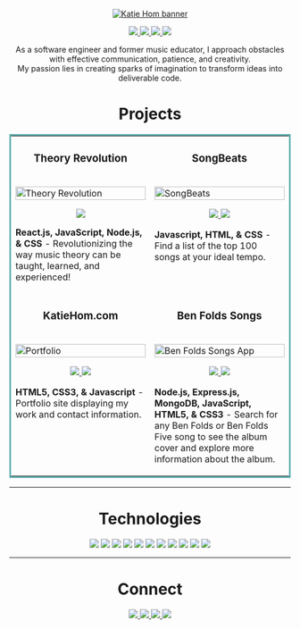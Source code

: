 <p align="center">
  <a href="https://katiehom.netlify.app/" target="_blank" rel="noreferrer"><img src="https://user-images.githubusercontent.com/52755177/167436226-789e3401-1a74-4e71-b6fe-a319fd30c02f.png" alt="Katie Hom banner"></a>
</p>

<p align="center">
  <a href="https://katiehom.netlify.app" target="_blank">
    <img src="https://img.shields.io/static/v1?label=|&message=WEBSITE&color=c90c64&style=plastic&logo=react&logo-color=white"/>
  </a>
  <a href="https://www.linkedin.com/in/katiehom/" target="_blank">
    <img src="https://img.shields.io/static/v1?label=|&message=LINKED-IN&color=1f1591&style=plastic&logo=linkedin&logo-color=white"/>
  </a>
  <a href="https://twitter.com/katiehom" target="_blank">
    <img src="https://img.shields.io/static/v1?label=|&message=TWITTER&color=c90c64&style=plastic&logo=twitter&logo-color=white"/>
  </a>
  <a href="https://angel.co/u/katie-hom" target="_blank">
      <img src="https://img.shields.io/static/v1?label=|&message=ANGEL-LIST&color=1f1591&style=plastic&logo=angellist&logo-color=white"/>
  </a>
</p>

<p align="center">
    As a software engineer and former music educator, I approach obstacles with effective communication, patience, and creativity.
  <br />
    My passion lies in creating sparks of imagination to transform ideas into deliverable code.
</p>

<h1 align="center">Projects</h1>
<table bordercolor="#66b2b2">
  
  <tr>
    <td width="50%" valign="top">
      <h3 align="center">Theory Revolution</h3>
        <br />
        <a target="_blank" href="https://theoryrevolution.com">
            <img src="https://user-images.githubusercontent.com/52755177/180623890-6179f79a-82f7-4336-bf2f-adaedaa1eb44.gif" width="100%" alt="Theory Revolution"/>
        </a>
        <br />
        <p align="center">
          
  <a href="https://theoryrevolution.com" target="_blank">
    <img src="https://img.shields.io/static/v1?label=|&message=WEBSITE&color=c90c64&style=plastic&logo=react&logo-color=white"/>
  </a>
      </p>
        <p><strong>React.js, JavaScript, Node.js, & CSS</strong> - Revolutionizing the way music theory can be taught, learned, and experienced!</p>
    </td>
    <td width="50%" valign="top">
      <h3 align="center">SongBeats</h3>
        <br />
      <a target="_blank" href="https://songbeats.netlify.app">
            <img src="https://user-images.githubusercontent.com/52755177/180622264-8a125f3c-29fe-46a7-8696-4ffd6c0f8ee8.gif" width="100%"  alt="SongBeats"/>
        </a>
        <br />
        <p align="center">
          
  <a href="https://github.com/katiehom/song-beats" target="_blank">
    <img src="https://img.shields.io/static/v1?label=|&message=REPO&color=1f1591&style=plastic&logo=github&logo-color=white"/>
  </a>
  <a href="https://songbeats.netlify.app" target="_blank">
    <img src="https://img.shields.io/static/v1?label=|&message=WEBSITE&color=c90c64&style=plastic&logo=react&logo-color=white"/>
  </a>
      </p>
        <p><strong>Javascript, HTML, & CSS</strong> - Find a list of the top 100 songs at your ideal tempo.</p>
    </td>
  </tr>
  
  <tr>
    <td width="50%" valign="top">
      <h3 align="center">KatieHom.com</h3>
      <br />
        <a target="_blank" href="https://katiehom.netlify.app">
          <img src="https://user-images.githubusercontent.com/52755177/180623739-fbf4f9ef-d1e2-4cb3-8717-0f139b4af221.gif" width="100%" alt="Portfolio"/>
        </a>
      <br />
        <p align="center">
  <a href="https://github.com/katiehom/katie-hom" target="_blank">
    <img src="https://img.shields.io/static/v1?label=|&message=REPO&color=1f1591&style=plastic&logo=github&logo-color=white"/>
  </a>
  <a href="http://katiehom.netlify.app" target="_blank">
    <img src="https://img.shields.io/static/v1?label=|&message=WEBSITE&color=c90c64&style=plastic&logo=react&logo-color=white"/>
  </a>
      </p>
        <p><strong>HTML5, CSS3, & Javascript</strong> - Portfolio site displaying my work and contact information.</p>
    </td>
    <td width="50%" valign="top">
      <h3 align="center">Ben Folds Songs</h3>
        <br />
        <a target="_blank" href="https://ben-folds-api.netlify.app/">
          <img src="https://user-images.githubusercontent.com/52755177/180620874-046f569b-c38d-499e-8829-994d57615383.gif" width="100%" alt="Ben Folds Songs App"/>
        </a>
        <br />
        <p align="center">
          
  <a href="https://github.com/katiehom/ben-folds-api" target="_blank">
    <img src="https://img.shields.io/static/v1?label=|&message=REPO&color=1f1591&style=plastic&logo=github&logo-color=white"/>
  </a>
  <a href="https://ben-folds-api.netlify.app" target="_blank">
    <img src="https://img.shields.io/static/v1?label=|&message=WEBSITE&color=c90c64&style=plastic&logo=react&logo-color=white"/>
  </a>
      </p>
        <p><strong>Node.js, Express.js, MongoDB, JavaScript, HTML5, & CSS3</strong> - Search for any Ben Folds or Ben Folds Five song to see the album cover and explore more information about the album.</p>
    </td>
  </tr>
</table>

-----------

<h1 align="center">Technologies</h1>


<p align="center">
    <img src="https://img.shields.io/static/v1?label=|&message=HTML5&color=1f1591&style=plastic&logo=html5"/>
    <img src="https://img.shields.io/static/v1?label=|&message=CSS3&color=1f1591&style=plastic&logo=css3"/>
    <img src="https://img.shields.io/static/v1?label=|&message=FIGMA&color=5505f5&style=plastic&logo=figma"/>
    <img src="https://img.shields.io/static/v1?label=|&message=WORDPRESS&color=7105f5&style=plastic&logo=wordpress"/>
    <img src="https://img.shields.io/static/v1?label=|&message=JAVASCRIPT&color=8d05f5&style=plastic&logo=javascript"/>
    <img src="https://img.shields.io/static/v1?label=|&message=BOOTSTRAP&color=c905f5&style=plastic&logo=bootstrap"/>
    <img src="https://img.shields.io/static/v1?label=|&message=REACT.JS&color=c905f5&style=plastic&logo=react"/>
    <img src="https://img.shields.io/static/v1?label=|&message=NODE&color=f505b9&style=plastic&logo=node"/>
    <img src="https://img.shields.io/static/v1?label=|&message=MONGO-DB&color=f505b9&style=plastic&logo=mongodb"/>
    <img src="https://img.shields.io/static/v1?label=|&message=EXPRESS&color=f505b9&style=plastic&logo=express"/>
    <img src="https://img.shields.io/static/v1?label=|&message=GIT&color=f50589&style=plastic&logo=git"/>
</p>

----------


<h1 align="center">Connect</h1>
<p align="center">
  <a href="https://katiehom.netlify.app" target="_blank">
    <img src="https://img.shields.io/static/v1?label=|&message=WEBSITE&color=c90c64&style=plastic&logo=react&logo-color=white"/>
  </a>
  <a href="https://www.linkedin.com/in/katiehom/" target="_blank">
    <img src="https://img.shields.io/static/v1?label=|&message=LINKED-IN&color=1f1591&style=plastic&logo=linkedin&logo-color=white"/>
  </a>
  <a href="https://twitter.com/katiehom" target="_blank">
    <img src="https://img.shields.io/static/v1?label=|&message=TWITTER&color=c90c64&style=plastic&logo=twitter&logo-color=white"/>
  </a>
  <a href="https://angel.co/u/katie-hom" target="_blank">
      <img src="https://img.shields.io/static/v1?label=|&message=ANGEL-LIST&color=1f1591&style=plastic&logo=angellist&logo-color=white"/>
  </a>
</p>
